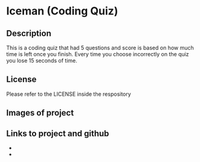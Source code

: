 # Iceman (Coding Quiz)

## Description
This is a coding quiz that had 5 questions and score is based on how much time is left once you finish. Every time you choose incorrectly on the quiz you lose 15 seconds of time.

## License
Please refer to the LICENSE inside the respository

## Images of project


## Links to project and github
*
*
